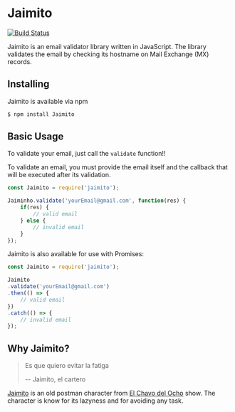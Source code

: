 # Jaimito

[![Build Status](https://travis-ci.org/jemaf/jaimito.svg?branch=master)](https://travis-ci.org/jemaf/jaimito)

Jaimito is an email validator library written in JavaScript. The library validates the email by checking its hostname on Mail Exchange (MX) records.

## Installing

Jaimito is available via npm

```bash
$ npm install Jaimito
```

## Basic Usage

To validate your email, just call the `validate` function!!

To validate an email, you must provide the email itself and the callback that will be executed after its validation.

```javascript
const Jaimito = require('jaimito');

Jaiminho.validate('yourEmail@gmail.com', function(res) {
    if(res) {
        // valid email
    } else {
        // invalid email
    }
});
```

Jaimito is also available for use with Promises:

```javascript
const Jaimito = require('jaimito');

Jaimito
.validate('yourEmail@gmail.com')
.then(() => {
    // valid email
})
.catch(() => {
    // invalid email
});

```

## Why Jaimito?

> Es que quiero evitar la fatiga
>
> -- Jaimito, el cartero

[Jaimito](1) is an old postman character from [El Chavo del Ocho](2) show. The character is know for its lazyness and for avoiding any task.

[1]: https://en.wikipedia.org/wiki/List_of_El_Chavo_del_Ocho_characters#Jaimito.2C_el_cartero
[2]: https://en.wikipedia.org/wiki/El_Chavo_del_Ocho